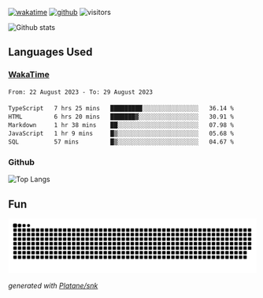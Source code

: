 [![wakatime](https://wakatime.com/badge/user/82c377cd-a54c-404c-b7df-177b313ca539.svg)](https://wakatime.com/@82c377cd-a54c-404c-b7df-177b313ca539)
[![github](https://img.shields.io/github/followers/xinthose?logo=github&style=plastic)](https://github.com/alanhamlett?tab=followers)
![visitors](https://visitor-badge.glitch.me/badge?page_id=xinthose&left_color=green&right_color=red)

![Github stats](https://github-readme-stats.vercel.app/api?username=xinthose&show_icons=true&theme=radical&count_private=true)

## Languages Used

### [WakaTime](https://wakatime.com/)
<!--START_SECTION:waka-->

```txt
From: 22 August 2023 - To: 29 August 2023

TypeScript   7 hrs 25 mins   █████████░░░░░░░░░░░░░░░░   36.14 %
HTML         6 hrs 20 mins   ███████▓░░░░░░░░░░░░░░░░░   30.91 %
Markdown     1 hr 38 mins    ██░░░░░░░░░░░░░░░░░░░░░░░   07.98 %
JavaScript   1 hr 9 mins     █▒░░░░░░░░░░░░░░░░░░░░░░░   05.68 %
SQL          57 mins         █▒░░░░░░░░░░░░░░░░░░░░░░░   04.67 %
```

<!--END_SECTION:waka-->

### Github

![Top Langs](https://github-readme-stats.vercel.app/api/top-langs/?username=xinthose)

## Fun
![github contribution grid snake animation](https://raw.githubusercontent.com/xinthose/xinthose/output/github-contribution-grid-snake.svg)

_generated with [Platane/snk](https://github.com/Platane/snk)_
